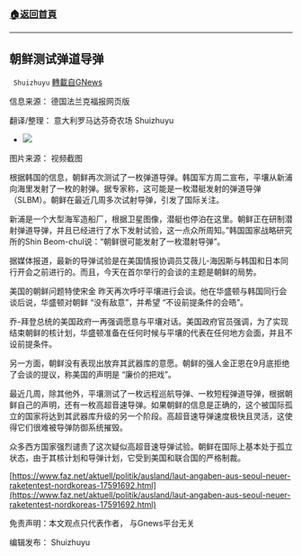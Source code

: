###  [:house:返回首頁](https://github.com/ourhimalayas/txt)
---


## 朝鲜测试弹道导弹
` Shuizhuyu` [轉載自GNews](https://gnews.org/zh-hans/1603989/)

信息来源： 德国法兰克福报网页版

翻译/整理： 意大利罗马达芬奇农场 Shuizhuyu

- ![](https://assets.gnews.org/wp-content/uploads/2021/10/IMG_0906.jpg)


图片来源： 视频截图

根据韩国的信息，朝鲜再次测试了一枚弹道导弹。韩国军方周二宣布，平壤从新浦向海里发射了一枚的射弹。据专家称，这可能是一枚潜艇发射的弹道导弹（SLBM）。朝鲜在最近几周多次试射导弹，引发了国际关注。

新浦是一个大型海军造船厂，根据卫星图像，潜艇也停泊在这里。朝鲜正在研制潜射弹道导弹，并且已经进行了水下发射试验，这一点众所周知。”韩国国家战略研究所的Shin Beom-chul说：“朝鲜很可能发射了一枚潜射导弹”。

据媒体报道，最新的导弹试验是在美国情报协调员艾薇儿-海因斯与韩国和日本同行开会之前进行的。而且，今天在首尔举行的会谈的主题是朝鲜的局势。

美国的朝鲜问题特使宋金 昨天再次呼吁平壤进行会谈。他在华盛顿与韩国同行会谈后说，华盛顿对朝鲜 “没有敌意”，并希望 “不设前提条件的会晤”。

乔-拜登总统的美国政府一再强调愿意与平壤对话。美国政府官员强调，为了实现结束朝鲜的核计划，华盛顿准备在任何时候与平壤的代表在任何地方会面，并且不设前提条件。

另一方面，朝鲜没有表现出放弃其武器库的意愿。朝鲜的强人金正恩在9月底拒绝了会谈的提议，称美国的声明是 “廉价的把戏”。

最近几周，除其他外，平壤测试了一枚远程巡航导弹、一枚短程弹道导弹，根据朝鲜自己的声明，还有一枚高超音速导弹。如果朝鲜的信息是正确的，这个被国际孤立的国家将达到其武器库升级的另一个阶段。高超音速导弹速度极快且灵活，这使得它们很难被导弹防御系统摧毁。

众多西方国家强烈谴责了这次疑似高超音速导弹试验。朝鲜在国际上基本处于孤立状态，由于其核计划和导弹计划，它受到美国和联合国的严格制裁。

[https://www.faz.net/aktuell/politik/ausland/laut-angaben-aus-seoul-neuer-raketentest-nordkoreas-17591692.html](https://www.faz.net/aktuell/politik/ausland/laut-angaben-aus-seoul-neuer-raketentest-nordkoreas-17591692.html)

免责声明：本文观点只代表作者， 与Gnews平台无关

编辑发布： Shuizhuyu
